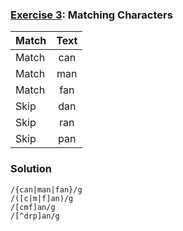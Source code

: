 ### [Exercise 3](https://regexone.com/lesson/matching_characters): Matching Characters

| Match | Text |
| ----- | :--: |
| Match | can  |
| Match | man  |
| Match | fan  |
| Skip  | dan  |
| Skip  | ran  |
| Skip  | pan  |

### Solution

```
/{can|man|fan}/g
/([c|m|f]an)/g
/[cmf]an/g
/[^drp]an/g
```
